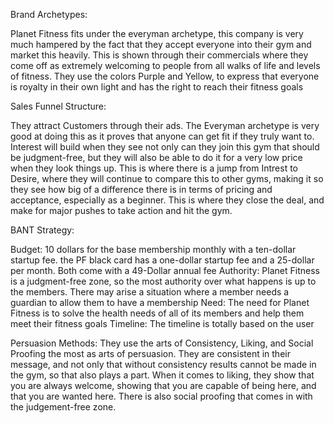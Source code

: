 Brand Archetypes:

Planet Fitness fits under the everyman archetype, this company is very much hampered by the fact that they accept everyone into their gym and market this heavily. This is shown through their commercials where they come off as extremely welcoming to people from all walks of life and levels of fitness. They use the colors Purple and Yellow, to express that everyone is royalty in their own light and has the right to reach their fitness goals

Sales Funnel Structure:

They attract Customers through their ads. The Everyman archetype is very good at doing this as it proves that anyone can get fit if they truly want to. Interest will build when they see not only can they join this gym that should be judgment-free, but they will also be able to do it for a very low price when they look things up. This is where there is a jump from Intrest to Desire, where they will continue to compare this to other gyms, making it so they see how big of a difference there is in terms of pricing and acceptance, especially as a beginner. This is where they close the deal, and make for major pushes to take action and hit the gym.

BANT Strategy:

Budget: 10 dollars for the base membership monthly with a ten-dollar startup fee. the PF black card has a one-dollar startup fee and a 25-dollar per month. Both come with a 49-Dollar annual fee
Authority: Planet Fitness is a judgment-free zone, so the most authority over what happens is up to the members. There may arise a situation where a member needs a guardian to allow them to have a membership
Need: The need for Planet Fitness is to solve the health needs of all of its members and help them meet their fitness goals
Timeline: The timeline is totally based on the user

Persuasion Methods:
They use the arts of Consistency, Liking, and Social Proofing the most as arts of persuasion. They are consistent in their message, and not only that without consistency results cannot be made in the gym, so that also plays a part. When it comes to liking, they show that you are always welcome, showing that you are capable of being here, and that you are wanted here. There is also social proofing that comes in with the judgement-free zone.
